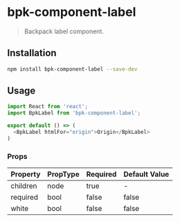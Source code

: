# bpk-component-label

> Backpack label component.

## Installation

```sh
npm install bpk-component-label --save-dev
```

## Usage

```js
import React from 'react';
import BpkLabel from 'bpk-component-label';

export default () => (
  <BpkLabel htmlFor="origin">Origin</BpkLabel>
)
```

### Props

| Property  | PropType | Required | Default Value |
| --------- | -------- | -------- | ------------- |
| children  | node     | true     | -             |
| required  | bool     | false    | false         |
| white     | bool     | false    | false         |
